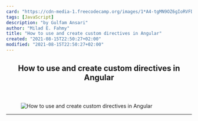 ```yaml
---
card: "https://cdn-media-1.freecodecamp.org/images/1*A4-tgMN9OZ6gIoRVFDJj_g.jpeg"
tags: [JavaScript]
description: "by Gulfam Ansari"
author: "Milad E. Fahmy"
title: "How to use and create custom directives in Angular"
created: "2021-08-15T22:50:27+02:00"
modified: "2021-08-15T22:50:27+02:00"
---
```

<div class="site-wrapper">
<main id="site-main" class="site-main outer">
<div class="inner">
<article class="post-full post tag-javascript tag-angular tag-html tag-tech tag-programming ">
<header class="post-full-header">
<h1 class="post-full-title">How to use and create custom directives in Angular</h1>
</header>
<figure class="post-full-image">
<picture>
<source media="(max-width: 700px)" sizes="1px" srcset="data:image/gif;base64,R0lGODlhAQABAIAAAAAAAP///yH5BAEAAAAALAAAAAABAAEAAAIBRAA7 1w">
<source media="(min-width: 701px)" sizes="(max-width: 800px) 400px,
(max-width: 1170px) 700px,
1400px" srcset="https://cdn-media-1.freecodecamp.org/images/1*A4-tgMN9OZ6gIoRVFDJj_g.jpeg 300w,
https://cdn-media-1.freecodecamp.org/images/1*A4-tgMN9OZ6gIoRVFDJj_g.jpeg 600w,
https://cdn-media-1.freecodecamp.org/images/1*A4-tgMN9OZ6gIoRVFDJj_g.jpeg 1000w,
https://cdn-media-1.freecodecamp.org/images/1*A4-tgMN9OZ6gIoRVFDJj_g.jpeg 2000w">
<img onerror="this.style.display='none'" src="https://cdn-media-1.freecodecamp.org/images/1*A4-tgMN9OZ6gIoRVFDJj_g.jpeg" alt="How to use and create custom directives in Angular">
</picture>
</figure>
<section class="post-full-content">
<div class="post-content medium-migrated-article">
</div>
<hr>
</section>
</article>
</div>
</main>
</div>
<!-- Google Tag Manager (noscript) -->
<!-- End Google Tag Manager (noscript) -->
